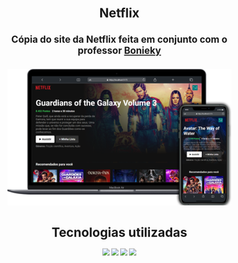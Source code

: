 <h1 align='center'>Netflix</h1>
<h2 align='center'>Cópia do site da Netflix feita em conjunto com o professor <a href='https://www.youtube.com/@bonieky'>Bonieky</a><h2/>
<img src='./src/assets/screenshots.png' />
<h1 align='center'>Tecnologias utilizadas</h1>
<div align="center" >
    <img height="50" src="https://img.shields.io/badge/HTML5-E34F26?style=for-the-badge&logo=html5&logoColor=white">
    <img height="50" src="https://img.shields.io/badge/CSS3-1572B6?style=for-the-badge&logo=css3&logoColor=white">
    <img height="50" src="https://img.shields.io/badge/JavaScript-323330?style=for-the-badge&logo=javascript&logoColor=F7DF1E">
    <img height="50" src="https://img.shields.io/badge/React-20232A?style=for-the-badge&logo=react&logoColor=61DAFB">
</div>